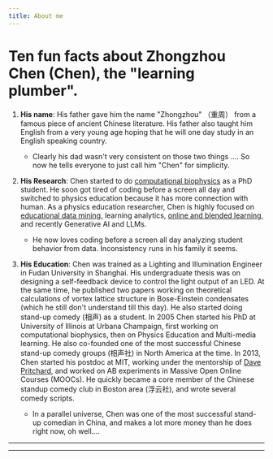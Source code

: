 ```yaml
---
title: About me
---
```


# Ten fun facts about Zhongzhou Chen (Chen), the "learning plumber".

1. **His name**: His father gave him the name "Zhongzhou" （重周） from a famous piece of ancient Chinese literature. His father also taught him English from a very young age hoping that he will one day study in an English speaking country. 
    * Clearly his dad wasn't very consistent on those two things .... So now he tells everyone to just call him "Chen" for simplicity. 

2. **His Research**: Chen started to do [computational biophysics](https://linkinghub.elsevier.com/retrieve/pii/S0006349508702005) as a PhD student. He soon got tired of coding before a screen all day and switched to physics education because it has more connection with human. As a physics education researcher, Chen is highly focused on [educational data mining](https://files.eric.ed.gov/fulltext/ED593227.pdf), learning analytics, [online and blended learning](./pages/testpage.md), and recently Generative AI and LLMs.
    * He now loves coding before a screen all day analyzing student behavior from data. Inconsistency runs in his family it seems.

3. **His Education**: Chen was trained as a Lighting and Illumination Engineer in Fudan University in Shanghai. His undergraduate thesis was on designing a self-feedback device to control the light output of an LED. At the same time, he published two papers working on theoretical calculations of vortex lattice structure in Bose-Einstein condensates (which he still don't understand till this day). He also started doing stand-up comedy (相声) as a student.
In 2005 Chen started his PhD at University of Illinois at Urbana Champaign, first working on computational biophysics, then on Physics Education and Multi-media learning. He also co-founded one of the most successful Chinese stand-up comedy groups (相声社) in North America at the time. 
In 2013, Chen started his postdoc at MIT, working under the mentorship of [Dave Pritchard](https://physics.mit.edu/faculty/david-pritchard/), and worked on AB experiments in Massive Open Online Courses (MOOCs). He quickly became a core member of the Chinese standup comedy club in Boston area (浮云社), and wrote several comedy scripts. 
    * In a parallel universe, Chen was one of the most successful stand-up comedian in China, and makes a lot more money than he does right now, oh well....


----

---
<script src="https://utteranc.es/client.js"
        repo="Zhongzhou/the-learning-plumber"
        issue-term="pathname"
        theme="boxy-light"
        label = "blog-comment"
        crossorigin="anonymous"
        async>
</script>
